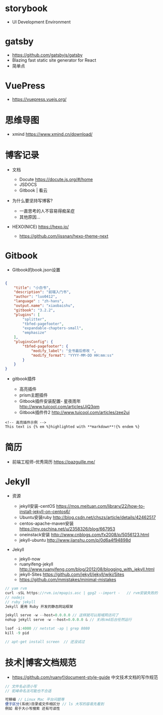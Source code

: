# storybook

- UI Development Environment

# gatsby

- <https://github.com/gatsbyjs/gatsby>
- Blazing fast static site generator for React
- 简单点

# VuePress

- https://vuepress.vuejs.org/

# 思维导图

- xmind <https://www.xmind.cn/download/>

# 博客记录

- 文档

  - Docute <https://docute.js.org/#/home>
  - JSDOCS
  - Gitbook | 看云

- 为什么要坚持写博客?

  - 一直思考的人不容易得痴呆症
  - 其他原因...

- HEXO(NICE) <https://hexo.io/>

  - <https://github.com/iissnan/hexo-theme-next>

# Gitbook

- Gitbook的book.json设置

```json

{
    "title": "小白书",
    "description": "前端入门书",
    "author": "luo0412",
    "language" : "zh-hans",
    "output.name": "xiaobaishu",
    "gitbook": "3.2.2",
    "plugins": [
        "splitter",
        "tbfed-pagefooter",
        "expandable-chapters-small",
        "emphasize"
    ],
    "pluginsConfig": {
        "tbfed-pagefooter": {
            "modify_label": "全书最后修改 ",
            "modify_format": "YYYY-MM-DD HH:mm:ss"
        }
    }
}
```

- gitbook插件

  - 高亮插件
  - prism主题插件
  - Gitbook插件安装配置- 星夜雨年 <http://www.tuicool.com/articles/JjQ3qm>
  - Gitbook插件件2 <http://www.tuicool.com/articles/zee2ui>

```
<!-- 高亮插件示例 -->
This text is {% em %}highlighted with **markdown**!{% endem %}
```

# 简历

- 前端工程师-优秀简历 <https://pazguille.me/>

# Jekyll

- 资源

  - jekyll安装-centOS <https://mos.meituan.com/library/22/how-to-install-jekyll-on-centos6/>
  - Ubuntu安装ruby <http://blog.csdn.net/chszs/article/details/42462517>
  - centos-apache-maven安装 <https://my.oschina.net/u/2358326/blog/667953>
  - oneinstack安装 <http://www.cnblogs.com/fx2008/p/5056123.html>
  - jekyll-ubuntu <http://www.jianshu.com/p/0d6a4f94898d>

- Jekyll

  - jekyll-now
  - ruanyifeng-jekyll <http://www.ruanyifeng.com/blog/2012/08/blogging_with_jekyll.html>
  - jekyll-Sites <https://github.com/jekyll/jekyll/wiki/Sites>
  - <https://github.com/mmistakes/minimal-mistakes>

```javascript
// yam rvm
curl -sSL https://rvm.io/mpapis.asc | gpg2 --import -   // rvm安装失败的话
// nodejs
// ruby jekyll
Jekyll 是用 Ruby 开发的静态网站框架

jekyll serve -w --host=0.0.0.0 // 这样就可以局域网访问了
nohup jekyll serve -w --host=0.0.0.0 & // 关闭cmd后台任然运行

lsof -i:4000 // netstat -ap | grep 8080
kill -9 pid

// apt-get install screen  // 还没试过
```

# 技术|博客文档规范

- <https://github.com/ruanyf/document-style-guide> 中文技术文档的写作规范

```javascript
// 文件名必须小写
// 驼峰命名法可能也不合适

可移植 // Linux Mac 平台问题等
便于区分(系统)目录或文件相区分 // ls 大写的容易先看到
例如 易于大小写搜索 还有可读性
```
